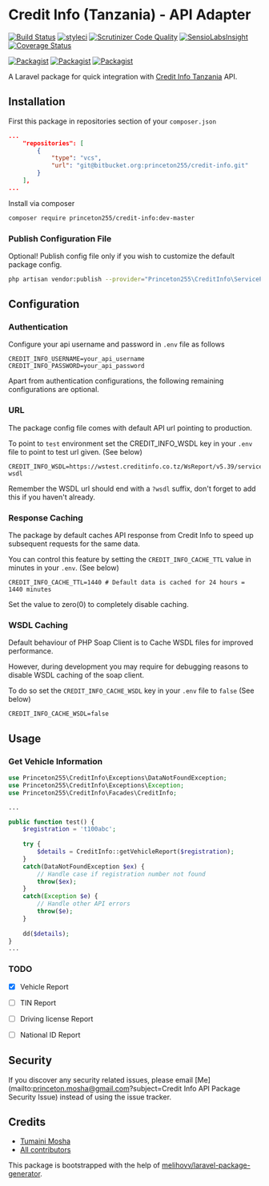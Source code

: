 # Credit Info (Tanzania) - API Adapter

[![Build Status](https://travis-ci.org/princeton255/credit-info.svg?branch=master)](https://travis-ci.org/princeton255/credit-info)
[![styleci](https://styleci.io/repos/CHANGEME/shield)](https://styleci.io/repos/CHANGEME)
[![Scrutinizer Code Quality](https://scrutinizer-ci.com/g/princeton255/credit-info/badges/quality-score.png?b=master)](https://scrutinizer-ci.com/g/princeton255/credit-info/?branch=master)
[![SensioLabsInsight](https://insight.sensiolabs.com/projects/CHANGEME/mini.png)](https://insight.sensiolabs.com/projects/CHANGEME)
[![Coverage Status](https://coveralls.io/repos/github/princeton255/credit-info/badge.svg?branch=master)](https://coveralls.io/github/princeton255/credit-info?branch=master)

[![Packagist](https://img.shields.io/packagist/v/princeton255/credit-info.svg)](https://packagist.org/packages/princeton255/credit-info)
[![Packagist](https://poser.pugx.org/princeton255/credit-info/d/total.svg)](https://packagist.org/packages/princeton255/credit-info)
[![Packagist](https://img.shields.io/packagist/l/princeton255/credit-info.svg)](https://packagist.org/packages/princeton255/credit-info)

A Laravel package for quick integration with [Credit Info Tanzania](https://creditinfo.co.tz) API.   

## Installation

First this package in repositories section of your `composer.json`

```composer.json
...
    "repositories": [
        {
            "type": "vcs",
            "url": "git@bitbucket.org:princeton255/credit-info.git"
        }
    ],
...
```


Install via composer
```bash
composer require princeton255/credit-info:dev-master
```


### Publish Configuration File

Optional! Publish config file only if you wish to customize the default package config.

```bash
php artisan vendor:publish --provider="Princeton255\CreditInfo\ServiceProvider" --tag="config"
```

## Configuration

### Authentication
Configure your api username and password in `.env` file as follows

```.env
CREDIT_INFO_USERNAME=your_api_username
CREDIT_INFO_PASSWORD=your_api_password
```

Apart from authentication configurations, the following remaining configurations are optional.


### URL
The package config file comes with default API url pointing to production. 

To point to `test` environment set the CREDIT_INFO_WSDL key in your `.env` file to point to test url given. (See below)

```.env
CREDIT_INFO_WSDL=https://wstest.creditinfo.co.tz/WsReport/v5.39/service.svc?wsdl
```

Remember the WSDL url should end with a `?wsdl` suffix, don't forget to add this if you haven't already.


### Response Caching

The package by default caches API response from Credit Info to speed up subsequent requests for the same data. 

You can control this feature by setting the `CREDIT_INFO_CACHE_TTL` value in minutes in your `.env`. (See below)


```.env
CREDIT_INFO_CACHE_TTL=1440 # Default data is cached for 24 hours = 1440 minutes
```


Set the value to zero(0) to completely disable caching.


### WSDL Caching

Default behaviour of PHP Soap Client is to Cache WSDL files for improved performance. 

However, during development you may require for debugging reasons to disable WSDL caching of the soap client. 

To do so set the `CREDIT_INFO_CACHE_WSDL` key in your `.env` file to `false` (See below)

```.env
CREDIT_INFO_CACHE_WSDL=false
```


## Usage

### Get Vehicle Information

```php
use Princeton255\CreditInfo\Exceptions\DataNotFoundException;
use Princeton255\CreditInfo\Exceptions\Exception;
use Princeton255\CreditInfo\Facades\CreditInfo;

...

public function test() {
    $registration = 't100abc';
    
    try {
        $details = CreditInfo::getVehicleReport($registration);
    } 
    catch(DataNotFoundException $ex) {
        // Handle case if registration number not found
        throw($ex);
    }
    catch(Exception $e) {
        // Handle other API errors
        throw($e);
    }
    
    dd($details);
}
...

```


### TODO

- [x] Vehicle Report
- [ ] TIN Report
- [ ] Driving license Report
- [ ] National ID Report


## Security

If you discover any security related issues, please email [Me](mailto:princeton.mosha@gmail.com?subject=Credit Info API Package Security Issue)
instead of using the issue tracker.


## Credits

- [Tumaini Mosha](https://github.com/princeton255)
- [All contributors](https://github.com/princeton255/credit-info/graphs/contributors)

This package is bootstrapped with the help of
[melihovv/laravel-package-generator](https://github.com/melihovv/laravel-package-generator).
